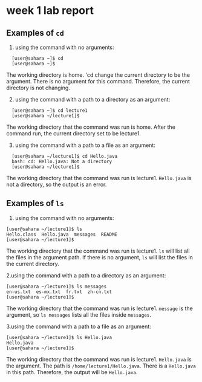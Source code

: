 # week 1 lab report
## Examples of `cd`
1. using the command with no arguments:
```
  [user@sahara ~]$ cd
  [user@sahara ~]$
```
The working directory is home. 'cd change the current directory to be the argument. There is no argument for this command. Therefore, the current directory is not changing. 

2. using the command with a path to a directory as an argument: 
```
  [user@sahara ~]$ cd lecture1
  [user@sahara ~/lecture1]$
```
  The working directory that the command was run is home. After the command run, the current directory set to be lecture1.

3. using the command with a path to a file as an argument: 
```
  [user@sahara ~/lecture1]$ cd Hello.java
  bash: cd: Hello.java: Not a directory
  [user@sahara ~/lecture1]$
```
The working directory that the command was run is lecture1. `Hello.java` is not a directory, so the output is an error.

## Examples of `ls`
1. using the command with no arguments:
```
[user@sahara ~/lecture1]$ ls
Hello.class  Hello.java  messages  README
[user@sahara ~/lecture1]$
```
The working directory that the command was run is lecture1. `ls` will list all the files in the argument path. If there is no argument, `ls` will list the files in the current directory.

2.using the command with a path to a directory as an argument: 
```
[user@sahara ~/lecture1]$ ls messages
en-us.txt  es-mx.txt  fr.txt  zh-cn.txt
[user@sahara ~/lecture1]$ 
```
The working directory that the command was run is lecture1. `message` is the argument, so `ls messages` lists all the files inside `messages`.

3.using the command with a path to a file as an argument: 
```
[user@sahara ~/lecture1]$ ls Hello.java
Hello.java
[user@sahara ~/lecture1]$
```
The working directory that the command was run is lecture1. `Hello.java` is the argument. The path is `/home/lecture1/Hello.java`. There is a `Hello.java` in this path. Therefore, the output will be `Hello.java`.
